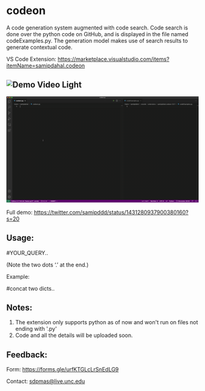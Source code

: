 # codeon


A code generation system augmented with code search. Code search is done over the python code on GitHub, and is displayed in the file named codeExamples.py. The generation model makes use of search results to generate contextual code.

VS Code Extension: https://marketplace.visualstudio.com/items?itemName=samipdahal.codeon

![Demo Video Light](./demo1.gif)
--
![Demo Video](./codeon.gif)

Full demo: https://twitter.com/samipddd/status/1431280937900380160?s=20

## Usage:
#YOUR_QUERY..

(Note the two dots ‘.’ at the end.)

Example:

#concat two dicts..

## Notes:

1. The extension only supports python as of now and won't run on files not ending with '.py'
1. Code and all the details will be uploaded soon.


## Feedback:
Form: https://forms.gle/urfKTGLcLrSnEdLG9

Contact: sdpmas@live.unc.edu



